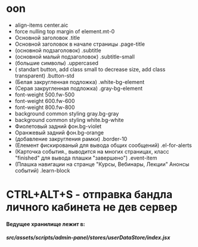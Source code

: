 # oon
<!-- styles -->
-   align-items center.aic  
-   force nulling top margin of element.mt-0  
-   Основной заголовок .title  
-   Основной заголовок в начале страницы .page-title  
-   (основной подзаголовок) .subtitle  
-   (основной малый подзаголовок) .subtitle-small  
-   (большие символы) .uppercased  
-   (  standart button, add class small to decrease size, add class transparent) .button-std  
-   (Белая закругленная подложка) .white-bg-element  
-   (Серая закругленная подложка) .gray-bg-element  
-  font-weight 500.fw-500  
-  font-weight 600.fw-600  
-  font-weight 800.fw-800  
-  background common styling gray.bg-gray  
-  background common styling white.bg-white  
-   Фиолетовый задний фон.bg-violet  
-   Оранжевый задний фон.bg-orange  
-   (добавление закругления рамки) .border-10  
-   (Елемент фискированый для вывода общих сообщений) .el-for-alerts  
-   (Карточка события., выводится на многих страницах, класс "finished" для вывода плашки "завершено") .event-item  
-   (Плашка навигации на странце "Курсы, Вебинары, Лекции" Анонсы событий) .learn-block  
<!-- styles end -->

# CTRL+ALT+S - отправка бандла личного кабинета не дев сервер

#### Ведущее хранилище лежит в:
##### src/assets/scripts/admin-panel/stores/userDataStore/index.jsx